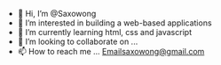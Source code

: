 - 👋 Hi, I’m @Saxowong
- 👀 I’m interested in building a web-based applications
- 🌱 I’m currently learning html, css and javascript
- 💞️ I’m looking to collaborate on ...
- 📫 How to reach me ... Emailsaxowong@gmail.com

<!---
Saxowong/Saxowong is a ✨ special ✨ repository because its `README.md` (this file) appears on your GitHub profile.
You can click the Preview link to take a look at your changes.
--->
